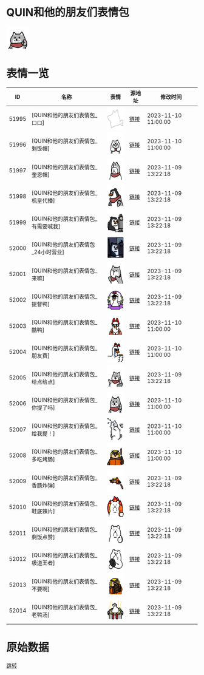 # QUIN和他的朋友们表情包

<img src="./cover.png" height="60" alt="cover" />

# 表情一览

|ID|名称|表情|源地址|修改时间|
|----|----|----|----|----|
|51995|[QUIN和他的朋友们表情包_口口]|<img src="./pic/051995_%5BQUIN和他的朋友们表情包_口口%5D.png" height="60" alt="口口"/>|[链接](https://i0.hdslb.com/bfs/garb/13cdf3cf07809d1d40b5861c2e3685416b880df1.png)|2023-11-10 11:00:00|
|51996|[QUIN和他的朋友们表情包_剩饭帽]|<img src="./pic/051996_%5BQUIN和他的朋友们表情包_剩饭帽%5D.png" height="60" alt="剩饭帽"/>|[链接](https://i0.hdslb.com/bfs/garb/0ae450c41a6108f8498e5414cb22a60ad31ee3f7.png)|2023-11-10 11:00:00|
|51997|[QUIN和他的朋友们表情包_奎恩帽]|<img src="./pic/051997_%5BQUIN和他的朋友们表情包_奎恩帽%5D.png" height="60" alt="奎恩帽"/>|[链接](https://i0.hdslb.com/bfs/garb/9b1a8a7bcc9f9a88d8e73a2dd3e6b913b6280a5c.png)|2023-11-09 13:22:18|
|51998|[QUIN和他的朋友们表情包_机皇代播]|<img src="./pic/051998_%5BQUIN和他的朋友们表情包_机皇代播%5D.png" height="60" alt="机皇代播"/>|[链接](https://i0.hdslb.com/bfs/garb/873d8e67bf6c57fa4d67222ade66f0ebea2ac95d.png)|2023-11-09 13:22:18|
|51999|[QUIN和他的朋友们表情包_有需要喊我]|<img src="./pic/051999_%5BQUIN和他的朋友们表情包_有需要喊我%5D.png" height="60" alt="有需要喊我"/>|[链接](https://i0.hdslb.com/bfs/garb/1fb76214e293ec0477b85fa6e78d2fa1d52869f2.png)|2023-11-09 13:22:18|
|52000|[QUIN和他的朋友们表情包_24小时营业]|<img src="./pic/052000_%5BQUIN和他的朋友们表情包_24小时营业%5D.png" height="60" alt="24小时营业"/>|[链接](https://i0.hdslb.com/bfs/garb/a06509ac254b86948c04459d296a4e67129bb0fb.png)|2023-11-09 13:22:18|
|52001|[QUIN和他的朋友们表情包_来嘛]|<img src="./pic/052001_%5BQUIN和他的朋友们表情包_来嘛%5D.png" height="60" alt="来嘛"/>|[链接](https://i0.hdslb.com/bfs/garb/1b0f4b7764782e31f32ca1325bf1aa44b5cda481.png)|2023-11-09 13:22:18|
|52002|[QUIN和他的朋友们表情包_提督鸭]|<img src="./pic/052002_%5BQUIN和他的朋友们表情包_提督鸭%5D.png" height="60" alt="提督鸭"/>|[链接](https://i0.hdslb.com/bfs/garb/7324481205bc93dab6cd01cf861ab3865bd7445d.png)|2023-11-09 13:22:18|
|52003|[QUIN和他的朋友们表情包_酷鸭]|<img src="./pic/052003_%5BQUIN和他的朋友们表情包_酷鸭%5D.png" height="60" alt="酷鸭"/>|[链接](https://i0.hdslb.com/bfs/garb/f5542d78886eb2fb22e29dc58e4031d4af250064.png)|2023-11-10 11:00:00|
|52004|[QUIN和他的朋友们表情包_朋友费]|<img src="./pic/052004_%5BQUIN和他的朋友们表情包_朋友费%5D.png" height="60" alt="朋友费"/>|[链接](https://i0.hdslb.com/bfs/garb/38938e0a6e0424801b7c1379fb22c9010d12f03c.png)|2023-11-10 11:00:00|
|52005|[QUIN和他的朋友们表情包_给点给点]|<img src="./pic/052005_%5BQUIN和他的朋友们表情包_给点给点%5D.png" height="60" alt="给点给点"/>|[链接](https://i0.hdslb.com/bfs/garb/837581be46f6c53564c403a10c39215fae7f0e75.png)|2023-11-09 13:22:18|
|52006|[QUIN和他的朋友们表情包_你提了吗]|<img src="./pic/052006_%5BQUIN和他的朋友们表情包_你提了吗%5D.png" height="60" alt="你提了吗"/>|[链接](https://i0.hdslb.com/bfs/garb/65052f4866d915f1323b8dbc4c07334e6e602b51.png)|2023-11-10 11:00:00|
|52007|[QUIN和他的朋友们表情包_给我提！]|<img src="./pic/052007_%5BQUIN和他的朋友们表情包_给我提！%5D.png" height="60" alt="给我提！"/>|[链接](https://i0.hdslb.com/bfs/garb/d2e619e35ff7a9a5740d8dc15b430879c2a9b005.png)|2023-11-10 11:00:00|
|52008|[QUIN和他的朋友们表情包_多吃烤肠]|<img src="./pic/052008_%5BQUIN和他的朋友们表情包_多吃烤肠%5D.png" height="60" alt="多吃烤肠"/>|[链接](https://i0.hdslb.com/bfs/garb/be0b87ab093f2bfbd27d55717403b4e3901dff9f.png)|2023-11-10 11:00:00|
|52009|[QUIN和他的朋友们表情包_香肠炸弹]|<img src="./pic/052009_%5BQUIN和他的朋友们表情包_香肠炸弹%5D.png" height="60" alt="香肠炸弹"/>|[链接](https://i0.hdslb.com/bfs/garb/8894a880db1020a9382581a413d7c6ca2b6ca631.png)|2023-11-09 13:22:18|
|52010|[QUIN和他的朋友们表情包_鞋底辣片]|<img src="./pic/052010_%5BQUIN和他的朋友们表情包_鞋底辣片%5D.png" height="60" alt="鞋底辣片"/>|[链接](https://i0.hdslb.com/bfs/garb/a5a730e46e5f71e54194e52e16413d114de9ca5c.png)|2023-11-09 13:22:18|
|52011|[QUIN和他的朋友们表情包_剩饭点赞]|<img src="./pic/052011_%5BQUIN和他的朋友们表情包_剩饭点赞%5D.png" height="60" alt="剩饭点赞"/>|[链接](https://i0.hdslb.com/bfs/garb/3a08f73f20e5270454b55b32c9aaeb49f357c971.png)|2023-11-09 13:22:18|
|52012|[QUIN和他的朋友们表情包_极道王者]|<img src="./pic/052012_%5BQUIN和他的朋友们表情包_极道王者%5D.png" height="60" alt="极道王者"/>|[链接](https://i0.hdslb.com/bfs/garb/02aa11b28076eda3277616d8edc85581e5a135c8.png)|2023-11-09 13:22:18|
|52013|[QUIN和他的朋友们表情包_不要啊]|<img src="./pic/052013_%5BQUIN和他的朋友们表情包_不要啊%5D.png" height="60" alt="不要啊"/>|[链接](https://i0.hdslb.com/bfs/garb/e7809179a21d113d4558ed50cffeef2ba1bcea27.png)|2023-11-09 13:22:18|
|52014|[QUIN和他的朋友们表情包_老鸭汤]|<img src="./pic/052014_%5BQUIN和他的朋友们表情包_老鸭汤%5D.png" height="60" alt="老鸭汤"/>|[链接](https://i0.hdslb.com/bfs/garb/75575d16678676b07d7df7c1987c03bc2aa6bbbf.png)|2023-11-09 13:22:18|

# 原始数据

[跳转](./raw.json)

